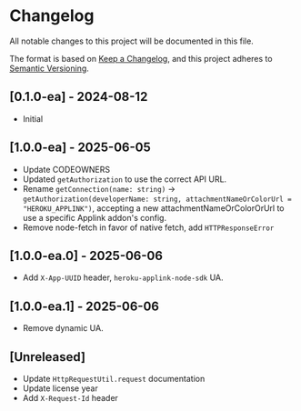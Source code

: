 # Changelog
All notable changes to this project will be documented in this file.

The format is based on [Keep a Changelog](https://keepachangelog.com/en/1.0.0/),
and this project adheres to [Semantic Versioning](https://semver.org/spec/v2.0.0.html).


## [0.1.0-ea] - 2024-08-12

- Initial

## [1.0.0-ea] - 2025-06-05
- Update CODEOWNERS
- Updated `getAuthorization` to use the correct API URL.
- Rename `getConnection(name: string)` -> `getAuthorization(developerName: string, attachmentNameOrColorUrl = "HEROKU_APPLINK")`, accepting a new attachmentNameOrColorOrUrl to use a specific Applink addon's config.
- Remove node-fetch in favor of native fetch, add `HTTPResponseError`

## [1.0.0-ea.0] - 2025-06-06
- Add `X-App-UUID` header, `heroku-applink-node-sdk` UA.

## [1.0.0-ea.1] - 2025-06-06
- Remove dynamic UA.

## [Unreleased]
- Update `HttpRequestUtil.request` documentation
- Update license year
- Add `X-Request-Id` header

